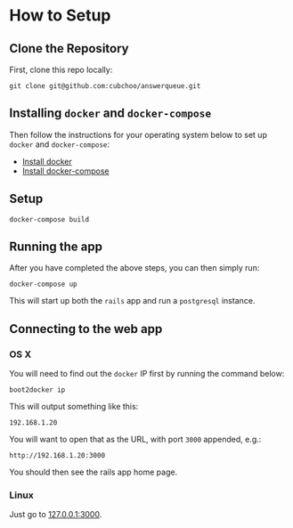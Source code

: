 # How to Setup

## Clone the Repository

First, clone this repo locally:

	git clone git@github.com:cubchoo/answerqueue.git

## Installing `docker` and `docker-compose`

Then follow the instructions for your operating system below to set up `docker` and `docker-compose`:

 - [Install docker](https://docs.docker.com/installation/)
 - [Install docker-compose](https://docs.docker.com/compose/install/)
 
## Setup

	docker-compose build

## Running the app

After you have completed the above steps, you can then simply run:

	docker-compose up

This will start up both the `rails` app and run a `postgresql` instance.

## Connecting to the web app

### OS X

You will need to find out the `docker` IP first by running the command below:

	boot2docker ip

This will output something like this:

    192.168.1.20

You will want to open that as the URL, with port `3000` appended, e.g.:

	http://192.168.1.20:3000

You should then see the rails app home page.

### Linux

Just go to [127.0.0.1:3000](http://127.0.0.1:3000).

